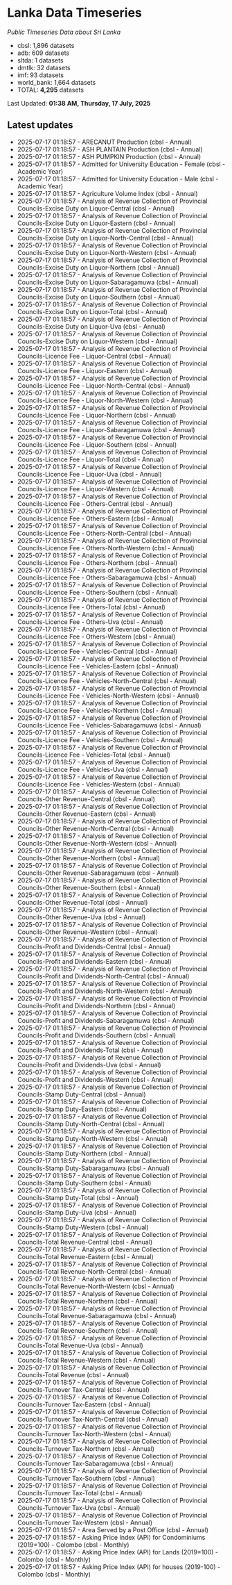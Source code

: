 # Lanka Data Timeseries
*Public Timeseries Data about Sri Lanka*

* cbsl: 1,896 datasets
* adb: 609 datasets
* sltda: 1 datasets
* dmtlk: 32 datasets
* imf: 93 datasets
* world_bank: 1,664 datasets
* TOTAL: **4,295** datasets

Last Updated: **01:38 AM, Thursday, 17 July, 2025**

## Latest updates

* 2025-07-17 01:18:57 - ARECANUT Production (cbsl - Annual)
* 2025-07-17 01:18:57 - ASH PLANTAIN Production (cbsl - Annual)
* 2025-07-17 01:18:57 - ASH PUMPKIN Production (cbsl - Annual)
* 2025-07-17 01:18:57 - Admitted for University Education - Female (cbsl - Academic Year)
* 2025-07-17 01:18:57 - Admitted for University Education - Male (cbsl - Academic Year)
* 2025-07-17 01:18:57 - Agriculture Volume Index (cbsl - Annual)
* 2025-07-17 01:18:57 - Analysis of Revenue Collection of Provincial Councils-Excise Duty on Liquor-Central (cbsl - Annual)
* 2025-07-17 01:18:57 - Analysis of Revenue Collection of Provincial Councils-Excise Duty on Liquor-Eastern (cbsl - Annual)
* 2025-07-17 01:18:57 - Analysis of Revenue Collection of Provincial Councils-Excise Duty on Liquor-North-Central (cbsl - Annual)
* 2025-07-17 01:18:57 - Analysis of Revenue Collection of Provincial Councils-Excise Duty on Liquor-North-Western (cbsl - Annual)
* 2025-07-17 01:18:57 - Analysis of Revenue Collection of Provincial Councils-Excise Duty on Liquor-Northern (cbsl - Annual)
* 2025-07-17 01:18:57 - Analysis of Revenue Collection of Provincial Councils-Excise Duty on Liquor-Sabaragamuwa (cbsl - Annual)
* 2025-07-17 01:18:57 - Analysis of Revenue Collection of Provincial Councils-Excise Duty on Liquor-Southern (cbsl - Annual)
* 2025-07-17 01:18:57 - Analysis of Revenue Collection of Provincial Councils-Excise Duty on Liquor-Total (cbsl - Annual)
* 2025-07-17 01:18:57 - Analysis of Revenue Collection of Provincial Councils-Excise Duty on Liquor-Uva (cbsl - Annual)
* 2025-07-17 01:18:57 - Analysis of Revenue Collection of Provincial Councils-Excise Duty on Liquor-Western (cbsl - Annual)
* 2025-07-17 01:18:57 - Analysis of Revenue Collection of Provincial Councils-Licence Fee - Liquor-Central (cbsl - Annual)
* 2025-07-17 01:18:57 - Analysis of Revenue Collection of Provincial Councils-Licence Fee - Liquor-Eastern (cbsl - Annual)
* 2025-07-17 01:18:57 - Analysis of Revenue Collection of Provincial Councils-Licence Fee - Liquor-North-Central (cbsl - Annual)
* 2025-07-17 01:18:57 - Analysis of Revenue Collection of Provincial Councils-Licence Fee - Liquor-North-Western (cbsl - Annual)
* 2025-07-17 01:18:57 - Analysis of Revenue Collection of Provincial Councils-Licence Fee - Liquor-Northern (cbsl - Annual)
* 2025-07-17 01:18:57 - Analysis of Revenue Collection of Provincial Councils-Licence Fee - Liquor-Sabaragamuwa (cbsl - Annual)
* 2025-07-17 01:18:57 - Analysis of Revenue Collection of Provincial Councils-Licence Fee - Liquor-Southern (cbsl - Annual)
* 2025-07-17 01:18:57 - Analysis of Revenue Collection of Provincial Councils-Licence Fee - Liquor-Total (cbsl - Annual)
* 2025-07-17 01:18:57 - Analysis of Revenue Collection of Provincial Councils-Licence Fee - Liquor-Uva (cbsl - Annual)
* 2025-07-17 01:18:57 - Analysis of Revenue Collection of Provincial Councils-Licence Fee - Liquor-Western (cbsl - Annual)
* 2025-07-17 01:18:57 - Analysis of Revenue Collection of Provincial Councils-Licence Fee - Others-Central (cbsl - Annual)
* 2025-07-17 01:18:57 - Analysis of Revenue Collection of Provincial Councils-Licence Fee - Others-Eastern (cbsl - Annual)
* 2025-07-17 01:18:57 - Analysis of Revenue Collection of Provincial Councils-Licence Fee - Others-North-Central (cbsl - Annual)
* 2025-07-17 01:18:57 - Analysis of Revenue Collection of Provincial Councils-Licence Fee - Others-North-Western (cbsl - Annual)
* 2025-07-17 01:18:57 - Analysis of Revenue Collection of Provincial Councils-Licence Fee - Others-Northern (cbsl - Annual)
* 2025-07-17 01:18:57 - Analysis of Revenue Collection of Provincial Councils-Licence Fee - Others-Sabaragamuwa (cbsl - Annual)
* 2025-07-17 01:18:57 - Analysis of Revenue Collection of Provincial Councils-Licence Fee - Others-Southern (cbsl - Annual)
* 2025-07-17 01:18:57 - Analysis of Revenue Collection of Provincial Councils-Licence Fee - Others-Total (cbsl - Annual)
* 2025-07-17 01:18:57 - Analysis of Revenue Collection of Provincial Councils-Licence Fee - Others-Uva (cbsl - Annual)
* 2025-07-17 01:18:57 - Analysis of Revenue Collection of Provincial Councils-Licence Fee - Others-Western (cbsl - Annual)
* 2025-07-17 01:18:57 - Analysis of Revenue Collection of Provincial Councils-Licence Fee - Vehicles-Central (cbsl - Annual)
* 2025-07-17 01:18:57 - Analysis of Revenue Collection of Provincial Councils-Licence Fee - Vehicles-Eastern (cbsl - Annual)
* 2025-07-17 01:18:57 - Analysis of Revenue Collection of Provincial Councils-Licence Fee - Vehicles-North-Central (cbsl - Annual)
* 2025-07-17 01:18:57 - Analysis of Revenue Collection of Provincial Councils-Licence Fee - Vehicles-North-Western (cbsl - Annual)
* 2025-07-17 01:18:57 - Analysis of Revenue Collection of Provincial Councils-Licence Fee - Vehicles-Northern (cbsl - Annual)
* 2025-07-17 01:18:57 - Analysis of Revenue Collection of Provincial Councils-Licence Fee - Vehicles-Sabaragamuwa (cbsl - Annual)
* 2025-07-17 01:18:57 - Analysis of Revenue Collection of Provincial Councils-Licence Fee - Vehicles-Southern (cbsl - Annual)
* 2025-07-17 01:18:57 - Analysis of Revenue Collection of Provincial Councils-Licence Fee - Vehicles-Total (cbsl - Annual)
* 2025-07-17 01:18:57 - Analysis of Revenue Collection of Provincial Councils-Licence Fee - Vehicles-Uva (cbsl - Annual)
* 2025-07-17 01:18:57 - Analysis of Revenue Collection of Provincial Councils-Licence Fee - Vehicles-Western (cbsl - Annual)
* 2025-07-17 01:18:57 - Analysis of Revenue Collection of Provincial Councils-Other Revenue-Central (cbsl - Annual)
* 2025-07-17 01:18:57 - Analysis of Revenue Collection of Provincial Councils-Other Revenue-Eastern (cbsl - Annual)
* 2025-07-17 01:18:57 - Analysis of Revenue Collection of Provincial Councils-Other Revenue-North-Central (cbsl - Annual)
* 2025-07-17 01:18:57 - Analysis of Revenue Collection of Provincial Councils-Other Revenue-North-Western (cbsl - Annual)
* 2025-07-17 01:18:57 - Analysis of Revenue Collection of Provincial Councils-Other Revenue-Northern (cbsl - Annual)
* 2025-07-17 01:18:57 - Analysis of Revenue Collection of Provincial Councils-Other Revenue-Sabaragamuwa (cbsl - Annual)
* 2025-07-17 01:18:57 - Analysis of Revenue Collection of Provincial Councils-Other Revenue-Southern (cbsl - Annual)
* 2025-07-17 01:18:57 - Analysis of Revenue Collection of Provincial Councils-Other Revenue-Total (cbsl - Annual)
* 2025-07-17 01:18:57 - Analysis of Revenue Collection of Provincial Councils-Other Revenue-Uva (cbsl - Annual)
* 2025-07-17 01:18:57 - Analysis of Revenue Collection of Provincial Councils-Other Revenue-Western (cbsl - Annual)
* 2025-07-17 01:18:57 - Analysis of Revenue Collection of Provincial Councils-Profit and Dividends-Central (cbsl - Annual)
* 2025-07-17 01:18:57 - Analysis of Revenue Collection of Provincial Councils-Profit and Dividends-Eastern (cbsl - Annual)
* 2025-07-17 01:18:57 - Analysis of Revenue Collection of Provincial Councils-Profit and Dividends-North-Central (cbsl - Annual)
* 2025-07-17 01:18:57 - Analysis of Revenue Collection of Provincial Councils-Profit and Dividends-North-Western (cbsl - Annual)
* 2025-07-17 01:18:57 - Analysis of Revenue Collection of Provincial Councils-Profit and Dividends-Northern (cbsl - Annual)
* 2025-07-17 01:18:57 - Analysis of Revenue Collection of Provincial Councils-Profit and Dividends-Sabaragamuwa (cbsl - Annual)
* 2025-07-17 01:18:57 - Analysis of Revenue Collection of Provincial Councils-Profit and Dividends-Southern (cbsl - Annual)
* 2025-07-17 01:18:57 - Analysis of Revenue Collection of Provincial Councils-Profit and Dividends-Total (cbsl - Annual)
* 2025-07-17 01:18:57 - Analysis of Revenue Collection of Provincial Councils-Profit and Dividends-Uva (cbsl - Annual)
* 2025-07-17 01:18:57 - Analysis of Revenue Collection of Provincial Councils-Profit and Dividends-Western (cbsl - Annual)
* 2025-07-17 01:18:57 - Analysis of Revenue Collection of Provincial Councils-Stamp Duty-Central (cbsl - Annual)
* 2025-07-17 01:18:57 - Analysis of Revenue Collection of Provincial Councils-Stamp Duty-Eastern (cbsl - Annual)
* 2025-07-17 01:18:57 - Analysis of Revenue Collection of Provincial Councils-Stamp Duty-North-Central (cbsl - Annual)
* 2025-07-17 01:18:57 - Analysis of Revenue Collection of Provincial Councils-Stamp Duty-North-Western (cbsl - Annual)
* 2025-07-17 01:18:57 - Analysis of Revenue Collection of Provincial Councils-Stamp Duty-Northern (cbsl - Annual)
* 2025-07-17 01:18:57 - Analysis of Revenue Collection of Provincial Councils-Stamp Duty-Sabaragamuwa (cbsl - Annual)
* 2025-07-17 01:18:57 - Analysis of Revenue Collection of Provincial Councils-Stamp Duty-Southern (cbsl - Annual)
* 2025-07-17 01:18:57 - Analysis of Revenue Collection of Provincial Councils-Stamp Duty-Total (cbsl - Annual)
* 2025-07-17 01:18:57 - Analysis of Revenue Collection of Provincial Councils-Stamp Duty-Uva (cbsl - Annual)
* 2025-07-17 01:18:57 - Analysis of Revenue Collection of Provincial Councils-Stamp Duty-Western (cbsl - Annual)
* 2025-07-17 01:18:57 - Analysis of Revenue Collection of Provincial Councils-Total Revenue-Central (cbsl - Annual)
* 2025-07-17 01:18:57 - Analysis of Revenue Collection of Provincial Councils-Total Revenue-Eastern (cbsl - Annual)
* 2025-07-17 01:18:57 - Analysis of Revenue Collection of Provincial Councils-Total Revenue-North-Central (cbsl - Annual)
* 2025-07-17 01:18:57 - Analysis of Revenue Collection of Provincial Councils-Total Revenue-North-Western (cbsl - Annual)
* 2025-07-17 01:18:57 - Analysis of Revenue Collection of Provincial Councils-Total Revenue-Northern (cbsl - Annual)
* 2025-07-17 01:18:57 - Analysis of Revenue Collection of Provincial Councils-Total Revenue-Sabaragamuwa (cbsl - Annual)
* 2025-07-17 01:18:57 - Analysis of Revenue Collection of Provincial Councils-Total Revenue-Southern (cbsl - Annual)
* 2025-07-17 01:18:57 - Analysis of Revenue Collection of Provincial Councils-Total Revenue-Uva (cbsl - Annual)
* 2025-07-17 01:18:57 - Analysis of Revenue Collection of Provincial Councils-Total Revenue-Western (cbsl - Annual)
* 2025-07-17 01:18:57 - Analysis of Revenue Collection of Provincial Councils-Total Revenue (cbsl - Annual)
* 2025-07-17 01:18:57 - Analysis of Revenue Collection of Provincial Councils-Turnover Tax-Central (cbsl - Annual)
* 2025-07-17 01:18:57 - Analysis of Revenue Collection of Provincial Councils-Turnover Tax-Eastern (cbsl - Annual)
* 2025-07-17 01:18:57 - Analysis of Revenue Collection of Provincial Councils-Turnover Tax-North-Central (cbsl - Annual)
* 2025-07-17 01:18:57 - Analysis of Revenue Collection of Provincial Councils-Turnover Tax-North-Western (cbsl - Annual)
* 2025-07-17 01:18:57 - Analysis of Revenue Collection of Provincial Councils-Turnover Tax-Northern (cbsl - Annual)
* 2025-07-17 01:18:57 - Analysis of Revenue Collection of Provincial Councils-Turnover Tax-Sabaragamuwa (cbsl - Annual)
* 2025-07-17 01:18:57 - Analysis of Revenue Collection of Provincial Councils-Turnover Tax-Southern (cbsl - Annual)
* 2025-07-17 01:18:57 - Analysis of Revenue Collection of Provincial Councils-Turnover Tax-Total (cbsl - Annual)
* 2025-07-17 01:18:57 - Analysis of Revenue Collection of Provincial Councils-Turnover Tax-Uva (cbsl - Annual)
* 2025-07-17 01:18:57 - Analysis of Revenue Collection of Provincial Councils-Turnover Tax-Western (cbsl - Annual)
* 2025-07-17 01:18:57 - Area Served by a Post Office (cbsl - Annual)
* 2025-07-17 01:18:57 - Asking Price Index (API) for Condominiums (2019=100) - Colombo (cbsl - Monthly)
* 2025-07-17 01:18:57 - Asking Price Index (API) for Lands (2019=100) - Colombo (cbsl - Monthly)
* 2025-07-17 01:18:57 - Asking Price Index (API) for houses (2019-100) - Colombo (cbsl - Monthly)